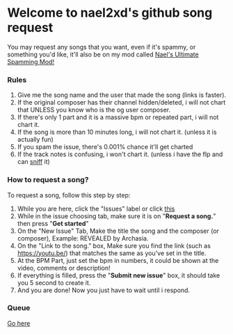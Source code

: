 # Welcome to nael2xd's github song request

You may request any songs that you want, even if it's spammy, or something you'd like, it'll also be on my mod called [Nael's Ultimate Spamming Mod!](https://gamejolt.com/games/NUSM/886661)

### Rules
1. Give me the song name and the user that made the song (links is faster).
2. If the original composer has their channel hidden/deleted, i will not chart that UNLESS you know who is the og user composer.
3. If there's only 1 part and it is a massive bpm or repeated part, i will not chart it.
4. If the song is more than 10 minutes long, i will not chart it. (unless it is actually fun)
5. If you spam the issue, there's 0.001% chance it'll get charted
6. If the track notes is confusing, i won't chart it. (unless i have the flp and can [sniff](https://github.com/JordanSantiagoYT/SNIFF) it)

### How to request a song?

To request a song, follow this step by step:
1. While you are here, click the "Issues" label or click [this](https://github.com/NAEL2XD/Songs-to-chart-Requests/issues/new/choose)
2. While in the issue choosing tab, make sure it is on "**Request a song.**" then press "**Get started**"
3. On the "New Issue" Tab, Make the title the song and the composer (or composer), Example: REVEALED by Archasia.
4. On the "Link to the song." box, Make sure you find the link (such as https://youtu.be/) that matches the same as you've set in the title.
5. At the BPM Part, just set the bpm in numbers, it could be shown at the video, comments or description!
6. If everything is filled, press the "**Submit new issue**" box, it should take you 5 second to create it.
7. And you are done! Now you just have to wait until i respond.

### Queue

[Go here](https://github.com/users/NAEL2XD/projects/1)

